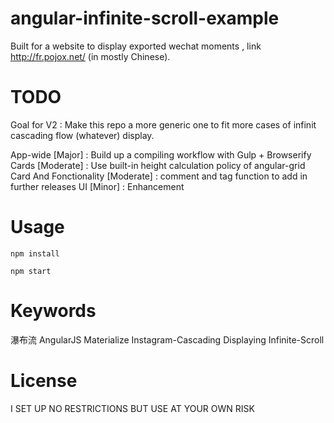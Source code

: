 # angular-infinite-scroll-example
  Built for a website to display exported wechat moments , link http://fr.pojox.net/ (in mostly Chinese).

# TODO
  Goal for V2 : Make this repo a more generic one to fit more cases of infinit cascading flow (whatever) display.

  App-wide [Major] : Build up a compiling workflow with Gulp + Browserify    
  Cards [Moderate] : Use built-in height calculation policy of angular-grid    
  Card And Fonctionality [Moderate] : comment and tag function to add in further releases
  UI [Minor] : Enhancement

# Usage
  `npm install`

  `npm start`

# Keywords
  瀑布流 AngularJS Materialize Instagram-Cascading Displaying Infinite-Scroll

# License
  I SET UP NO RESTRICTIONS BUT USE AT YOUR OWN RISK
